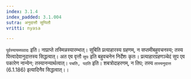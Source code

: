 ```yaml
---
index: 3.1.4
index_padded: 3.1.004
sutra: अनुदात्तौ सुप्पितौ
vritti: nyasa

---
```

`पूर्वस्यायमपवादः` इति। नाप्राप्ते तस्मिन्नस्यारम्भात्। सुबिति प्रत्याहारस्य ग्रहणम्, न सप्तमीबहुवचनस्य; तस्य पित्त्वादेवानुदात्तस्य सिद्धत्वात्। अत एव वृत्तौ `सुपः` इति बहुवचनेन निर्देशः कृतः। प्रत्याहारग्रहणञ्चेदं सुप एव पकारेण नान्येन; तस्यानन्यार्थत्वात्। `पचति, पठति` इति। शबत्रोदाहरणम्, न तिप; तस्य `तास्यनुदात्त` (6.1.186) इत्यादिनैव सिद्धत्वात्।।